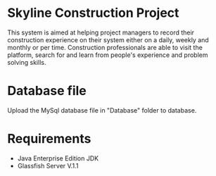 # Skyline Construction Project
This system is aimed at helping project managers to record their construction experience on their system either on a daily, weekly and monthly or per time. Construction professionals are able to visit the platform, search for and learn from people's experience and problem solving skills.

# Database file
Upload the MySql database file in "Database" folder to database.

# Requirements
- Java Enterprise Edition JDK
- Glassfish Server V.1.1

